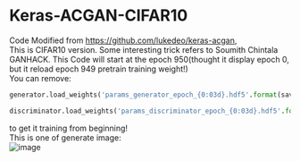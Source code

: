 # Keras-ACGAN-CIFAR10
Code Modified from https://github.com/lukedeo/keras-acgan,  
This is CIFAR10 version. Some interesting trick refers to Soumith Chintala GANHACK. 
This Code will start at the epoch 950(thought it display epoch 0, but it reload epoch 949 pretrain training weight!)  
You can remove:  
```python
generator.load_weights('params_generator_epoch_{0:03d}.hdf5'.format(save-1))  
```
```python
discriminator.load_weights('params_discriminator_epoch_{0:03d}.hdf5'.format(save-1))  
```
to get it training from beginning!  
This is one of generate image:  
![image](https://github.com/King-Of-Knights/Keras-ACGAN-CIFAR10/blob/master/plot_generated.png)
